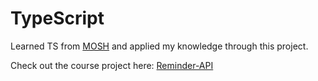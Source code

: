 # TypeScript
Learned TS from [MOSH](https://codewithmosh.com/p/the-ultimate-typescript) and applied my knowledge through this project.

Check out the course project here:
[Reminder-API](https://github.com/nehamehar/Reminder-API)
